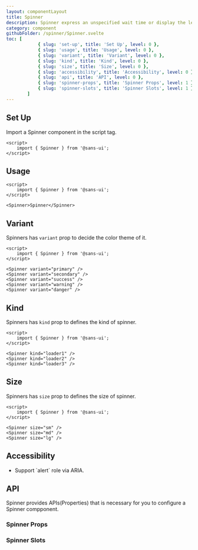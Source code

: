 ```yaml
---
layout: componentLayout
title: Spinner
description: Spinner express an unspecified wait time or display the length of a process.
category: component
githubFolder: /spinner/Spinner.svelte
toc: [
			{ slug: 'set-up', title: 'Set Up', level: 0 },
			{ slug: 'usage', title: 'Usage', level: 0 },
			{ slug: 'variant', title: 'Variant', level: 0 },
			{ slug: 'kind', title: 'Kind', level: 0 },
			{ slug: 'size', title: 'Size', level: 0 },
			{ slug: 'accessibility', title: 'Accessibility', level: 0 },
			{ slug: 'api', title: 'API', level: 0 },
			{ slug: 'spinner-props', title: 'Spinner Props', level: 1 },
			{ slug: 'spinner-slots', title: 'Spinner Slots', level: 1 },
		]
---
```


<script>
	import { Spinner } from '$lib';
	import { PropertyTable, SlotTable, CodeBlockWrapper, AccessibilityIcon }from "../../../mdsvex/components/index.ts"
	import * as Component from "../../../mdsvex/+layout.svelte"
	import { spinnerProps, spinnerSlots } from "./spinner-props.ts"

</script>

## Set Up

Import a Spinner component in the script tag.

<CodeBlockWrapper>

```svelte
<script>
	import { Spinner } from '@sans-ui';
</script>
```

</CodeBlockWrapper>

## Usage

<Spinner />

<CodeBlockWrapper>

```svelte
<script>
	import { Spinner } from '@sans-ui';
</script>

<Spinner>Spinner</Spinner>
```

</CodeBlockWrapper>

## Variant

Spinners has `variant` prop to decide the color theme of it.

<div class="flex flex-row gap-16 flex-wrap">
	<Spinner variant="primary" />
	<Spinner variant="secondary" />
	<Spinner variant="success" />
	<Spinner variant="warning" />
	<Spinner variant="danger" />
</div>

<CodeBlockWrapper>

```svelte
<script>
	import { Spinner } from '@sans-ui';
</script>

<Spinner variant="primary" />
<Spinner variant="secondary" />
<Spinner variant="success" />
<Spinner variant="warning" />
<Spinner variant="danger" />
```

</CodeBlockWrapper>

## Kind

Spinners has `kind` prop to defines the kind of spinner.

<div class="flex flex-row gap-16 flex-wrap">
	<Spinner kind="loader1" />
	<Spinner kind="loader2" />
	<Spinner kind="loader3" />
</div>

<CodeBlockWrapper>

```svelte
<script>
	import { Spinner } from '@sans-ui';
</script>

<Spinner kind="loader1" />
<Spinner kind="loader2" />
<Spinner kind="loader3" />
```

</CodeBlockWrapper>

## Size

Spinners has `size` prop to defines the size of spinner.

<div class="flex flex-row items-center gap-16 flex-wrap">
	<Spinner size="sm" />
	<Spinner size="md" />
	<Spinner size="lg" />
</div>

<CodeBlockWrapper>

```svelte
<script>
	import { Spinner } from '@sans-ui';
</script>

<Spinner size="sm" />
<Spinner size="md" />
<Spinner size="lg" />
```

</CodeBlockWrapper>

## Accessibility

- <div class="flex flex-row items-center gap-4"><AccessibilityIcon class="w-5 h-5"/>Support `alert` role via ARIA.</div>

## API

Spinner provides APIs(Properties) that is necessary for you to configure a Spinner compponent.

### Spinner Props

<PropertyTable properties={spinnerProps} />

### Spinner Slots

<SlotTable slots={spinnerSlots} />
